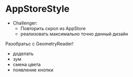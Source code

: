 # AppStoreStyle
    
- Challenger:
    - Повторить скрол из AppStore
    - реализовать максимально точно данный дизайн

Разобратьс с GeometryReader!

- доделать
- зум
- смена цвета
- появление кнопки

